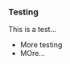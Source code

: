 ### Testing

This is a test...

- More testing
- MOre...
<!--stackedit_data:
eyJoaXN0b3J5IjpbLTE2NDYwNDQzMThdfQ==
-->